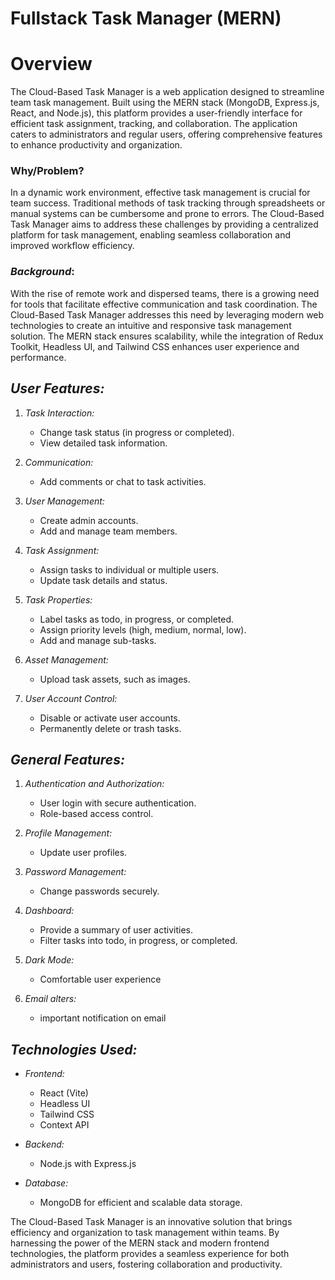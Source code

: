 # Fullstack Task Manager (MERN)

# Overview

The Cloud-Based Task Manager is a web application designed to streamline team task management. Built using the MERN stack (MongoDB, Express.js, React, and Node.js), this platform provides a user-friendly interface for efficient task assignment, tracking, and collaboration. The application caters to administrators and regular users, offering comprehensive features to enhance productivity and organization.

### Why/Problem?

In a dynamic work environment, effective task management is crucial for team success. Traditional methods of task tracking through spreadsheets or manual systems can be cumbersome and prone to errors. The Cloud-Based Task Manager aims to address these challenges by providing a centralized platform for task management, enabling seamless collaboration and improved workflow efficiency.

### *Background*:

With the rise of remote work and dispersed teams, there is a growing need for tools that facilitate effective communication and task coordination. The Cloud-Based Task Manager addresses this need by leveraging modern web technologies to create an intuitive and responsive task management solution. The MERN stack ensures scalability, while the integration of Redux Toolkit, Headless UI, and Tailwind CSS enhances user experience and performance.

###

## *User Features:*

1. *Task Interaction:*

   - Change task status (in progress or completed).
   - View detailed task information.

2. *Communication:*
   - Add comments or chat to task activities.
3. *User Management:*

   - Create admin accounts.
   - Add and manage team members.

4. *Task Assignment:*

   - Assign tasks to individual or multiple users.
   - Update task details and status.

5. *Task Properties:*

   - Label tasks as todo, in progress, or completed.
   - Assign priority levels (high, medium, normal, low).
   - Add and manage sub-tasks.

6. *Asset Management:*

   - Upload task assets, such as images.

7. *User Account Control:*
   - Disable or activate user accounts.
   - Permanently delete or trash tasks.

## *General Features:*

1. *Authentication and Authorization:*

   - User login with secure authentication.
   - Role-based access control.

2. *Profile Management:*

   - Update user profiles.

3. *Password Management:*

   - Change passwords securely.

4. *Dashboard:*
   - Provide a summary of user activities.
   - Filter tasks into todo, in progress, or completed.

5. *Dark Mode:*
    - Comfortable user experience

6. *Email alters:*
    - important notification on email

## *Technologies Used:*

- *Frontend:*

  - React (Vite)
  - Headless UI
  - Tailwind CSS
  - Context API


- *Backend:*
  - Node.js with Express.js
- *Database:*
  - MongoDB for efficient and scalable data storage.

The Cloud-Based Task Manager is an innovative solution that brings efficiency and organization to task management within teams. By harnessing the power of the MERN stack and modern frontend technologies, the platform provides a seamless experience for both administrators and users, fostering collaboration and productivity.